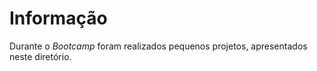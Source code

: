 # **Informação**

Durante o *Bootcamp* foram realizados pequenos projetos, apresentados neste diretório.
